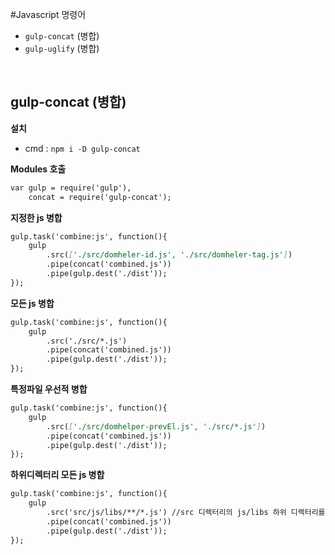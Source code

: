 #Javascript 명령어 
- `gulp-concat` (병합)
- `gulp-uglify` (병합)
<br>

## gulp-concat (병합) 
**설치** <br>
- cmd : `npm i -D gulp-concat` 

**Modules 호출**
```md
var gulp = require('gulp'),
    concat = require('gulp-concat');
```

**지정한 js 병합** <br>
```md
gulp.task('combine:js', function(){
	gulp
		.src(['./src/domheler-id.js', './src/domheler-tag.js'])
		.pipe(concat('combined.js'))
		.pipe(gulp.dest('./dist'));
});
```

**모든 js 병합** <br>
```md
gulp.task('combine:js', function(){
	gulp
		.src('./src/*.js') 
		.pipe(concat('combined.js'))
		.pipe(gulp.dest('./dist'));
});
```

**특정파일 우선적 병합** <br>
```md
gulp.task('combine:js', function(){
	gulp
		.src(['./src/domhelper-prevEl.js', './src/*.js']) 
		.pipe(concat('combined.js'))
		.pipe(gulp.dest('./dist'));
});
```

**하위디렉터리 모든 js 병합** <br>
```md
gulp.task('combine:js', function(){
	gulp
		.src('src/js/libs/**/*.js') //src 디렉터리의 js/libs 하위 디렉터리를 생성 후 실행 후 확인
		.pipe(concat('combined.js'))
		.pipe(gulp.dest('./dist'));
});
```

